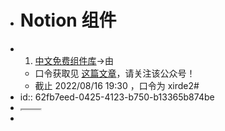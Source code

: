 - # Notion 组件
- 1. [中文免费组件库](https://httishere.github.io/widgets-site/#/)→由
	- 口令获取见 [这篇文章](https://mp.weixin.qq.com/s/W3kPZwW-49bKK5PWsffQ-g)，请关注该公众号！
	- 截止 2022/08/16 19:30 ，口令为 xirde2#
- id:: 62fb7eed-0425-4123-b750-b13365b874be
- <iframe src="https://httishere.gitee.io/notion/new/today-shici.html?mode=w" width="30"height="00"></iframe>
-